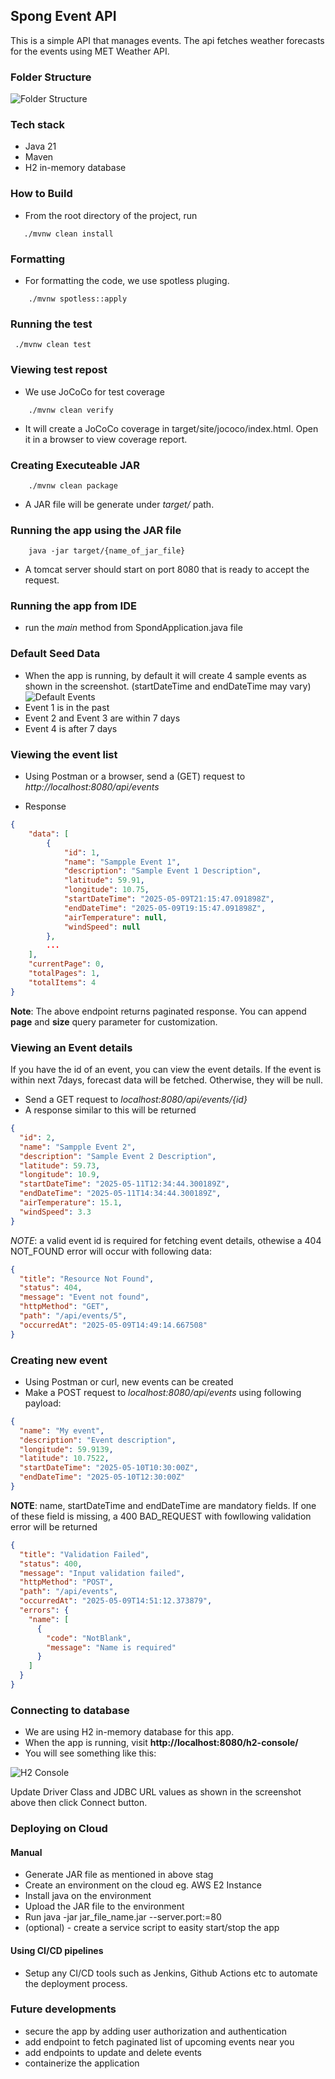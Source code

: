 ## Spong Event API

This is a simple API that manages events. The api fetches weather forecasts for the events using MET Weather API.

### Folder Structure

![Folder Structure](docs/folder-structure.png)

### Tech stack

- Java 21
- Maven
- H2 in-memory database

### How to Build

- From the root directory of the project, run

```shell
   ./mvnw clean install
```

### Formatting

- For formatting the code, we use spotless pluging.

```shell
    ./mvnw spotless::apply
```

### Running the test

```shell
 ./mvnw clean test
```

### Viewing test repost

- We use JoCoCo for test coverage

```shell
    ./mvnw clean verify
```

- It will create a JoCoCo coverage in target/site/jococo/index.html. Open it in a browser to view coverage report.

### Creating Executeable JAR

```shell
    ./mvnw clean package
```

- A JAR file will be generate under _target/_ path.

### Running the app using the JAR file

```shell
    java -jar target/{name_of_jar_file}
```

- A tomcat server should start on port 8080 that is ready to accept the request.

### Running the app from IDE

- run the _main_ method from SpondApplication.java file

### Default Seed Data

- When the app is running, by default it will create 4 sample events as shown in the screenshot. (startDateTime and endDateTime may vary)
  ![Default Events](docs/default-events.png)
- Event 1 is in the past
- Event 2 and Event 3 are within 7 days
- Event 4 is after 7 days

### Viewing the event list

- Using Postman or a browser, send a (GET) request to _http://localhost:8080/api/events_

- Response

```json
{
    "data": [
        {
            "id": 1,
            "name": "Sampple Event 1",
            "description": "Sample Event 1 Description",
            "latitude": 59.91,
            "longitude": 10.75,
            "startDateTime": "2025-05-09T21:15:47.091898Z",
            "endDateTime": "2025-05-09T19:15:47.091898Z",
            "airTemperature": null,
            "windSpeed": null
        },
        ...
    ],
    "currentPage": 0,
    "totalPages": 1,
    "totalItems": 4
}
```
**Note**: The above endpoint returns paginated response. You can append **page** and **size** query parameter for customization.

### Viewing an Event details

If you have the id of an event, you can view the event details. If the event is within next 7days, forecast data will be fetched. Otherwise, they will be null.

- Send a GET request to _localhost:8080/api/events/{id}_
- A response similar to this will be returned

```json
{
  "id": 2,
  "name": "Sampple Event 2",
  "description": "Sample Event 2 Description",
  "latitude": 59.73,
  "longitude": 10.9,
  "startDateTime": "2025-05-11T12:34:44.300189Z",
  "endDateTime": "2025-05-11T14:34:44.300189Z",
  "airTemperature": 15.1,
  "windSpeed": 3.3
}
```

_NOTE_: a valid event id is required for fetching event details, othewise a 404 NOT_FOUND error will occur with following data:

```json
{
  "title": "Resource Not Found",
  "status": 404,
  "message": "Event not found",
  "httpMethod": "GET",
  "path": "/api/events/5",
  "occurredAt": "2025-05-09T14:49:14.667508"
}
```

### Creating new event

- Using Postman or curl, new events can be created
- Make a POST request to _localhost:8080/api/events_ using following payload:

```json
{
  "name": "My event",
  "description": "Event description",
  "longitude": 59.9139,
  "latitude": 10.7522,
  "startDateTime": "2025-05-10T10:30:00Z",
  "endDateTime": "2025-05-10T12:30:00Z"
}
```

**NOTE**: name, startDateTime and endDateTime are mandatory fields. If one of these field is missing, a 400 BAD_REQUEST with fowllowing validation error will be returned

```json
{
  "title": "Validation Failed",
  "status": 400,
  "message": "Input validation failed",
  "httpMethod": "POST",
  "path": "/api/events",
  "occurredAt": "2025-05-09T14:51:12.373879",
  "errors": {
    "name": [
      {
        "code": "NotBlank",
        "message": "Name is required"
      }
    ]
  }
}
```

### Connecting to database

- We are using H2 in-memory database for this app.
- When the app is running, visit **http://localhost:8080/h2-console/**
- You will see something like this:

![H2 Console](docs/h2-console.png)

Update Driver Class and JDBC URL values as shown in the screenshot above then click Connect button.

### Deploying on Cloud

#### Manual

- Generate JAR file as mentioned in above stag
- Create an environment on the cloud eg. AWS E2 Instance
- Install java on the environment
- Upload the JAR file to the environment
- Run java -jar jar_file_name.jar --server.port:=80
- (optional) - create a service script to easity start/stop the app

#### Using CI/CD pipelines

- Setup any CI/CD tools such as Jenkins, Github Actions etc to automate the deployment process.

### Future developments

- secure the app by adding user authorization and authentication
- add endpoint to fetch paginated list of upcoming events near you
- add endpoints to update and delete events
- containerize the application
